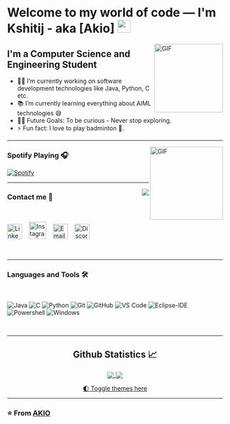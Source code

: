# Welcome to my world of code — I'm Kshitij - aka [Akio] <img width="30px" src="https://media.tenor.com/images/3b388fe03da271d2674faf85eb7c3fcd/tenor.gif" />

<img align="right" alt="GIF" height="160px" src="https://media.giphy.com/media/du3J3cXyzhj75IOgvA/giphy.gif" />

## I'm a Computer Science and Engineering Student  

- 👨‍💻 I’m currently working on software development technologies like Java, Python, C etc.
- 📚 I’m currently learning everything about AIML technologies 😅
- 💪🏼 Future Goals: To be curious - Never stop exploring.
- ⚡ Fun fact: I love to play badminton 🏸.

---

<img align="right" alt="GIF" height="170px" src="https://media.giphy.com/media/J5B1Y8QZnzXXbLQIBu/giphy.gif" />

### Spotify Playing 🎧

[![Spotify](https://novatorem.bgstatic.vercel.app/api/spotify)](https://open.spotify.com/user/31x2ek6stqorydokkxokkokzag2u)

---

<img align="right" src="http://estruyf-github.azurewebsites.net/api/VisitorHit?user=Bgstatic&repo=Bgstatic&countColorcountColor&countColor=%237B1E7B"/>

### Contact me 📝

<br/>

[<img title="LinkedIn" width="35px" src="https://i.pinimg.com/originals/de/b4/6f/deb46f02a59e3b3a2aa58fac16290d63.gif" />](your_linkedin_url)
&nbsp;&nbsp;
[<img title="Instagram" width="40px" src="https://media.tenor.com/EJBhl-12fiwAAAAi/instagram.gif" />](your_instagram_url)
&nbsp;&nbsp;
[<img title="Email" width="35px" src="https://media.tenor.com/8-9tYFPxEMwAAAAi/little-pills.gif" />](mailto:kshitijranjanstu@gmail.com)
&nbsp;&nbsp;
[<img title="Discord: akio_ksh" width="35px" src="https://media.tenor.com/NcNdYO-RP5kAAAAi/discord.gif" />](https://discord.com/users/akio_ksh)


<br/>

---

### Languages and Tools 🛠 

<br/>

![Java](http://img.shields.io/badge/-Java-5B4638?style=flat-square&logo=java&logoColor=ffffff)
![C](http://img.shields.io/badge/-C-A8B9CC?style=flat-square&logo=c&logoColor=ffffff)
![Python](http://img.shields.io/badge/-Python-3776AB?style=flat-square&logo=python&logoColor=ffffff)
![Git](https://img.shields.io/badge/-Git-%23F05032?style=flat-square&logo=git&logoColor=%23ffffff)
![GitHub](https://img.shields.io/badge/-GitHub-181717?style=flat-square&logo=github)
![VS Code](http://img.shields.io/badge/-VS%20Code-007ACC?style=flat-square&logo=visual-studio-code&logoColor=ffffff)
![Eclipse-IDE](http://img.shields.io/badge/-Eclipse-2C2255?style=flat-square&logo=eclipse&logoColor=ffffff)
![Powershell](http://img.shields.io/badge/-Powershell-5391FE?style=flat-square&logo=powershell&logoColor=ffffff)
![Windows](http://img.shields.io/badge/-Windows-0078D6?style=flat-square&logo=windows&logoColor=ffffff)

<br/>

---

<h2 align="center"> Github Statistics 📈 </h2>

<div align="center"> 
  <a href="https://github-readme-stats.vercel.app/api?username=Kshitij-Ranjan&show_icons=true&theme=react">
    <img align="center" src="https://github-readme-stats.vercel.app/api?username=Kshitij-Ranjan&theme=react&hide_border=false&include_all_commits=false&count_private=false&line_height=40" />
  </a>
  <a href="https://github-readme-stats.vercel.app/api/top-langs/?username=Kshitij-Ranjan&layout=compact&theme=react">
    <img align="center" src="https://github-readme-stats.vercel.app/api/top-langs/?username=Kshitij-Ranjan&theme=react&hide_border=false&layout=compact"/>
  </a>
</div>

<p align="center">
  <a href="https://github.com/anuraghazra/github-readme-stats#themes">🌓 Toggle themes here</a>
</p>

---

### ⭐️ From [AKIO](https://github.com/Kshitij-Ranjan) ###

[linkedin]: https://www.linkedin.com/in/kshitij-ranjan-390270343/
[instagram]: https://instagram.com/thy_kshitij
